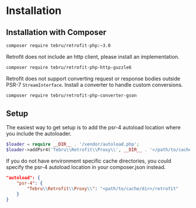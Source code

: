 Installation
============

Installation with Composer
--------------------------

```bash
composer require tebru/retrofit-php:~3.0
```

Retrofit does not include an http client, please install an
implementation.

```bash
composer require tebru/retrofit-php-http-guzzle6
```

Retrofit does not support converting request or response bodies outside
PSR-7 `StreamInterface`. Install a converter to handle custom
conversions.

```bash
composer require tebru/retrofit-php-converter-gson
```

Setup
-----

The easiest way to get setup is to add the psr-4 autoload location where
you include the autoloader.

```php
$loader = require __DIR__ . '/vendor/autoload.php';
$loader->addPsr4('Tebru\\Retrofit\\Proxy\\', __DIR__ . '</path/to/cache/dir>/retrofit');
```

If you do not have environment specific cache directories, you could
specify the psr-4 autoload location in your composer.json instead.

```json
"autoload": {
    "psr-4": {
        "Tebru\\Retrofit\\Proxy\\": "<path/to/cache/dir>/retrofit"
    }
}
```
